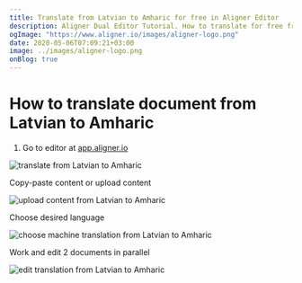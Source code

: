 ```yaml
---
title: Translate from Latvian to Amharic for free in Aligner Editor
description: Aligner Dual Editor Tutorial. How to translate for free from Latvian to Amharic. Aligner is multilingual document management platform. 
ogImage: "https://www.aligner.io/images/aligner-logo.png"
date: 2020-05-06T07:09:21+03:00
image: ../images/aligner-logo.png
onBlog: true
---
```


# How to translate document from Latvian to Amharic

1. Go to editor at [app.aligner.io](https://app.aligner.io "Aligner App web page")

![translate from Latvian to Amharic](../aligner-blank-editor.png "translate from Latvian to Amharic")

Copy-paste content or upload content

![upload content from Latvian to Amharic](../aligner-uploaded-document.png "upload content from Latvian to Amharic")

Choose desired language

![choose machine translation from Latvian to Amharic](../aligner-language-dropdown.png "choose machine translation from Latvian to Amharic")

Work and edit 2 documents in parallel

![edit translation from Latvian to Amharic](../aligner-double-sitded-editor.png "edit translation from Latvian to Amharic")

